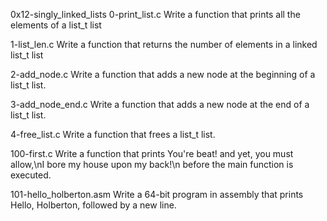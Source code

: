 0x12-singly_linked_lists
0-print_list.c
Write a function that prints all the elements of a list_t list

1-list_len.c
Write a function that returns the number of elements in a linked list_t list

2-add_node.c
Write a function that adds a new node at the beginning of a list_t list.

3-add_node_end.c
Write a function that adds a new node at the end of a list_t list.

4-free_list.c
Write a function that frees a list_t list.

100-first.c
Write a function that prints You're beat! and yet, you must allow,\nI bore my house upon my back!\n before the main function is executed.

101-hello_holberton.asm
Write a 64-bit program in assembly that prints Hello, Holberton, followed by a new line.
